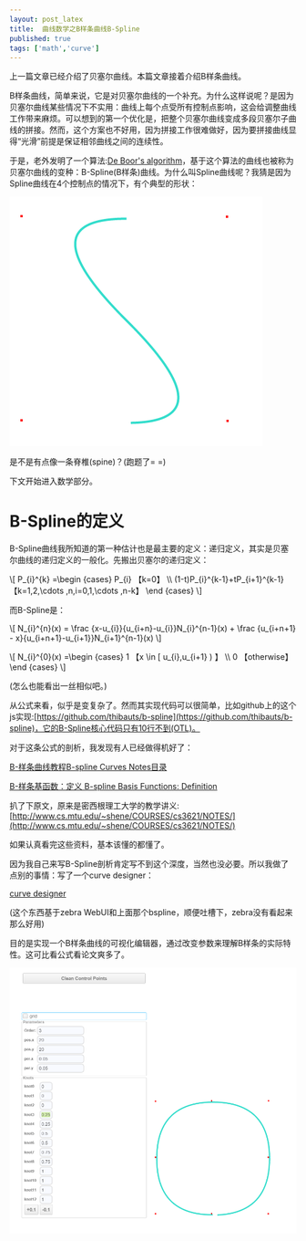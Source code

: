 ```yaml
---
layout: post_latex
title:  曲线数学之B样条曲线B-Spline
published: true
tags: ['math','curve']
---
```



上一篇文章已经介绍了贝塞尔曲线。本篇文章接着介绍B样条曲线。

B样条曲线，简单来说，它是对贝塞尔曲线的一个补充。为什么这样说呢？是因为贝塞尔曲线某些情况下不实用：曲线上每个点受所有控制点影响，这会给调整曲线工作带来麻烦。可以想到的第一个优化是，把整个贝塞尔曲线变成多段贝塞尔子曲线的拼接。然而，这个方案也不好用，因为拼接工作很难做好，因为要拼接曲线显得“光滑”前提是保证相邻曲线之间的连续性。

于是，老外发明了一个算法:[De Boor's algorithm](https://en.wikipedia.org/wiki/De_Boor%27s_algorithm)，基于这个算法的曲线也被称为贝塞尔曲线的变种：B-Spline(B样条)曲线。为什么叫Spline曲线呢？我猜是因为Spline曲线在4个控制点的情况下，有个典型的形状：

<!-- more -->

![3.png](../images/2015.12/3.png)

是不是有点像一条脊椎(spine)？(跑题了= =)

下文开始进入数学部分。

# B-Spline的定义

B-Spline曲线我所知道的第一种估计也是最主要的定义：递归定义，其实是贝塞尔曲线的递归定义的一般化。先搬出贝塞尔的递归定义：

\\[ P\_\{i\}\^\{k\} =\\begin \{cases\} P\_\{i\}  【k=0】 \\\\  (1-t)P\_\{i\}\^\{k-1\}+tP\_\{i+1\}\^\{k-1\} 【k=1,2,\\cdots ,n,i=0,1,\\cdots ,n-k】 \\end \{cases\}  \\]

而B-Spline是：

\\[ N\_\{i\}\^\{n\}(x) = \\frac \{x-u\_\{i\}\}\{u\_\{i+n\}-u\_\{i\}\}N\_\{i\}\^\{n-1\}(x) + \\frac \{u\_\{i+n+1\} - x\}\{u\_\{i+n+1\}-u\_\{i+1\}\}N\_\{i+1\}\^\{n-1\}(x) \\]

\\[ N\_\{i\}\^\{0\}(x) =\\begin \{cases\} 1  【x \\in [ u\_\{i\},u\_\{i+1\} ) 】 \\\\ 0  【otherwise】 \\end \{cases\} \\]


(怎么也能看出一丝相似吧。)

从公式来看，似乎是变复杂了。然而其实现代码可以很简单，比如github上的这个js实现:[https://github.com/thibauts/b-spline](https://github.com/thibauts/b-spline)，它的B-Spline核心代码只有10行不到(OTL)。


对于这条公式的剖析，我发现有人已经做得机好了：

[B-样条曲线教程B-spline Curves Notes目录](http://blog.csdn.net/tuqu/article/details/4749586)

[B-样条基函数：定义 B-spline Basis Functions: Definition](http://blog.csdn.net/tuqu/article/details/5177405)


扒了下原文，原来是密西根理工大学的教学讲义: [http://www.cs.mtu.edu/~shene/COURSES/cs3621/NOTES/](http://www.cs.mtu.edu/~shene/COURSES/cs3621/NOTES/)

如果认真看完这些资料，基本该懂的都懂了。

因为我自己来写B-Spline剖析肯定写不到这个深度，当然也没必要。所以我做了点别的事情：写了一个curve designer：

[curve designer](http://voyagingmk.github.io/curvedesigner/)

(这个东西基于zebra WebUI和上面那个bspline，顺便吐槽下，zebra没有看起来那么好用)


目的是实现一个B样条曲线的可视化编辑器，通过改变参数来理解B样条的实际特性。这可比看公式看论文爽多了。

![4.png](../images/2015.12/4.png)


